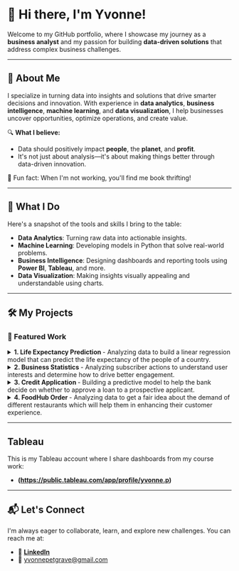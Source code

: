 # 👋 Hi there, I'm Yvonne!  

Welcome to my GitHub portfolio, where I showcase my journey as a **business analyst** and my passion for building **data-driven solutions** that address complex business challenges.  

---

## 🚀 About Me  
I specialize in turning data into insights and solutions that drive smarter decisions and innovation. With experience in **data analytics**, **business intelligence**, **machine learning**, and **data visualization**, I help businesses uncover opportunities, optimize operations, and create value.  

🔍 **What I believe:**  
- Data should positively impact **people**, the **planet**, and **profit**.  
- It's not just about analysis—it's about making things better through data-driven innovation.  

🎸 Fun fact: When I'm not working, you'll find me book thrifting!  

---

## 📌 What I Do  
Here's a snapshot of the tools and skills I bring to the table:  
- **Data Analytics**: Turning raw data into actionable insights.  
- **Machine Learning**: Developing models in Python that solve real-world problems.  
- **Business Intelligence**: Designing dashboards and reporting tools using **Power BI**, **Tableau**, and more.  
- **Data Visualization**: Making insights visually appealing and understandable using charts.

---

## 🛠️ My Projects  

### 🌟 Featured Work  

<details>
<summary><strong>1. Life Expectancy Prediction </strong> - Analyzing data to build a linear regression model that can predict the life expectancy of the people of a country.</summary>
<p>

[🌐 View Repository](https://github.com/vonGrave/Linear-Regression-LifeExpectancyPrediction)
</p>
</details> 

<details>
<summary><strong>2. Business Statistics </strong> - Analyzing subscriber actions to understand user interests and determine how to drive better engagement.</summary>
<p>

[🌐 View Repository](https://github.com/vonGrave/Business-Statistics---Enews-Express)  
</p>
</details>  

<details>
<summary><strong>3. Credit Application </strong> - Building a predictive model to help the bank decide on whether to approve a loan to a prospective applicant.</summary>
<p>

[🌐 View Repository](https://github.com/vonGrave/Logistic-Regression---German-Credit-Case-Study)
</p>
</details>  

<details>
<summary><strong>4. FoodHub Order </strong> - Analyzing data to get a fair idea about the demand of different restaurants which will help them in enhancing their customer experience.</summary>
<p>

[🌐 View Repository](https://github.com/vonGrave/Data-Analysis--Python-Foundations)  
</p>
</details>   

---

## Tableau  
This is my Tableau account where I share dashboards from my course work:  
 
- **(https://public.tableau.com/app/profile/yvonne.p)** 

---

## 📬 Let's Connect  
I'm always eager to collaborate, learn, and explore new challenges. You can reach me at:  
- 💼 **[LinkedIn](www.linkedin.com/in/yvonne-petgrave)**  
- 📧 yvonnepetgrave@gmail.com  
 
